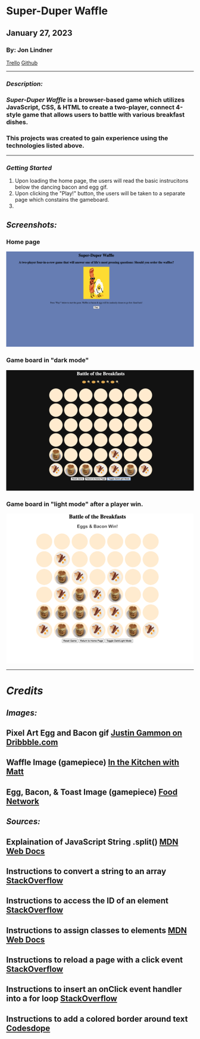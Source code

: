 # Super-Duper Waffle
 

## January 27, 2023
### By: Jon Lindner 
[Trello](https://trello.com/b/rVsfNxfU/super-duper-waffle) 
[Github](https://github.com/jonclindner/Super-Duper-Waffle)

***
### ***Description:***
### *Super-Duper Waffle* is a browser-based game which utilizes JavaScript, CSS, & HTML to create a two-player, connect 4-style game that allows users to battle with various breakfast dishes.  
### This projects was created to gain experience using the technologies listed above.
***
### ***Getting Started***
1. Upon loading the home page, the users will read the basic instrucitons below the dancing bacon and egg gif. 
2. Upon clicking the "Play!" button, the users will be taken to a separate page which constains the gameboard. 
3. 
## *Screenshots:* 
### Home page
![Screenshot1](/images/Screenshot%202023-01-26%20at%207.57.13%20PM.png)
### Game board in "dark mode"
![Screenshot2](/images/Screenshot%202023-01-26%20at%207.58.08%20PM.png)
### Game board in "light mode" after a player win.
![Screenshot3](/images/Screenshot%202023-01-26%20at%207.58.44%20PM.png)

***
# ***Credits***
## ***Images:***
## Pixel Art Egg and Bacon gif [Justin Gammon on Dribbble.com](https://dribbble.com/shots/2091995-Bacon-and-Egg-Dancing)
## Waffle Image (gamepiece) [In the Kitchen with Matt](https://www.inthekitchenwithmatt.com/homemade-belgian-waffles)
## Egg, Bacon, & Toast Image (gamepiece) [Food Network](https://www.reddit.com/r/aww/comments/396ikv/dogs_doing_people_things/)


## ***Sources:***
## Explaination of JavaScript String .split()  [MDN Web Docs](https://developer.mozilla.org/en-US/docs/Web/JavaScript/Reference/Global_Objects/String/split)
## Instructions to convert a string to an array  [StackOverflow](https://stackoverflow.com/questions/13272406/convert-string-with-commas-to-array)
## Instructions to access the ID of an element [StackOverflow](https://stackoverflow.com/questions/27135846/how-to-print-a-value-in-console-log-base-on-id-of-an-element)
## Instructions to assign classes to elements [MDN Web Docs](https://developer.mozilla.org/en-US/docs/Web/API/Element/classList)
## Instructions to reload a page with a click event [StackOverflow](https://stackoverflow.com/questions/29884654/button-that-refreshes-the-page-on-click)
## Instructions to insert an onClick event handler into a for loop [StackOverflow](https://stackoverflow.com/questions/15860683/onclick-event-in-a-for-loop)
## Instructions to add a colored border around text [Codesdope](https://www.codesdope.com/blog/article/adding-outline-to-text-using-css/)








